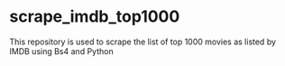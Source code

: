 # scrape_imdb_top1000
This repository is used to scrape the list of top 1000 movies as listed by IMDB using Bs4 and Python
